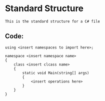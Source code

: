 # Standard Structure

    This is the standard structure for a C# file
    
## Code:

    using <insert namespaces to import here>;

    namespace <insert namespace name>
    {
        class <insert clcass name>
        {
            static void Main(string[] args)
            {
                <insert operations here>
            }
        }
    }